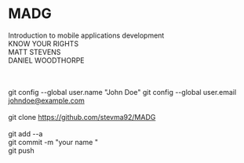 # MADG
Introduction to mobile applications development
<br />
KNOW YOUR RIGHTS
<br /> 
MATT STEVENS
<br />
DANIEL WOODTHORPE

<br /><br />
git config --global user.name "John Doe"
git config --global user.email johndoe@example.com
<br /><br />
git clone https://github.com/stevma92/MADG
<br /><br />
git add --a 
<br/>
git commit -m  "your name "
<br />
git push 





